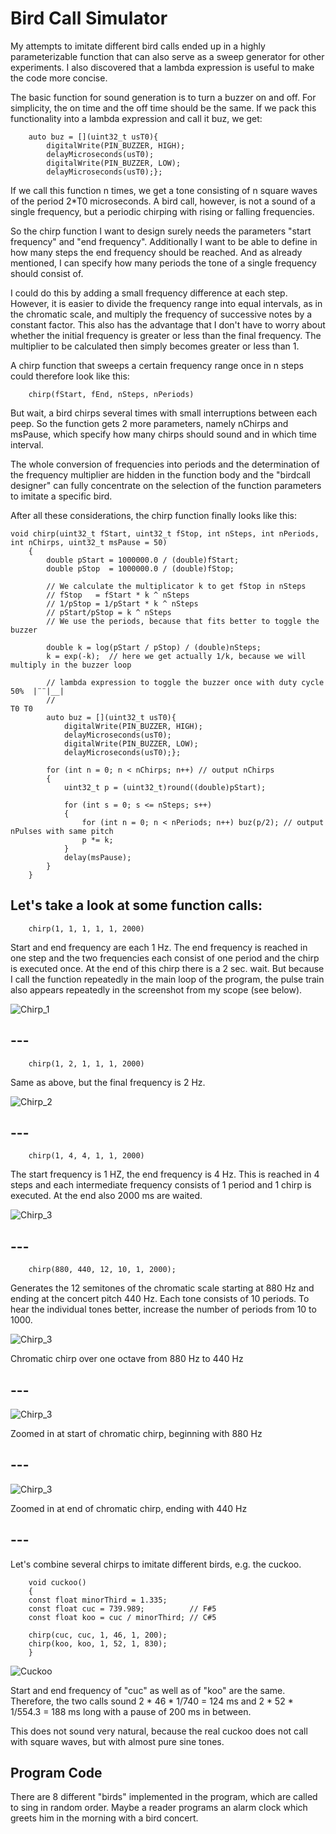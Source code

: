 # Bird Call Simulator
My attempts to imitate different bird calls ended up in a highly parameterizable function that can also serve as a sweep generator for other experiments. I also discovered that a lambda expression is useful to make the code more concise.

The basic function for sound generation is to turn a buzzer on and off. For simplicity, the on time and the off time should be the same. If we pack this functionality into a lambda expression and call it buz, we get:
```
    auto buz = [](uint32_t usT0){
        digitalWrite(PIN_BUZZER, HIGH);
        delayMicroseconds(usT0);
        digitalWrite(PIN_BUZZER, LOW);
        delayMicroseconds(usT0);};
```
If we call this function n times, we get a tone consisting of n square waves of the period 2*T0 microseconds.
A bird call, however, is not a sound of a single frequency, but a periodic chirping with rising or falling frequencies.

So the chirp function I want to design surely needs the parameters "start frequency" and "end frequency". Additionally I want to be able to define in how many steps the end frequency should be reached. And as already mentioned, I can specify how many periods the tone of a single frequency should consist of.

I could do this by adding a small frequency difference at each step. However, it is easier to divide the frequency range into equal intervals, as in the chromatic scale, and multiply the frequency of successive notes by a constant factor. This also has the advantage that I don't have to worry about whether the initial frequency is greater or less than the final frequency. The multiplier to be calculated then simply becomes greater or less than 1.

A chirp function that sweeps a certain frequency range once in n steps could therefore look like this:
```
    chirp(fStart, fEnd, nSteps, nPeriods)
```
But wait, a bird chirps several times with small interruptions between each peep. So the function gets 2 more parameters, namely nChirps and msPause, which specify how many chirps should sound and in which time interval.

The whole conversion of frequencies into periods and the determination of the frequency multiplier are hidden in the function body and the "birdcall designer" can fully concentrate on the selection of the function parameters to imitate a specific bird.

After all these considerations, the chirp function finally looks like this:
```
void chirp(uint32_t fStart, uint32_t fStop, int nSteps, int nPeriods, int nChirps, uint32_t msPause = 50)
    {
        double pStart = 1000000.0 / (double)fStart;
        double pStop  = 1000000.0 / (double)fStop;

        // We calculate the multiplicator k to get fStop in nSteps
        // fStop   = fStart * k ^ nSteps
        // 1/pStop = 1/pStart * k ^ nSteps
        // pStart/pStop = k ^ nSteps
        // We use the periods, because that fits better to toggle the buzzer 

        double k = log(pStart / pStop) / (double)nSteps;  
        k = exp(-k);  // here we get actually 1/k, because we will multiply in the buzzer loop

        // lambda expression to toggle the buzzer once with duty cycle 50%  |¨¨|__|
        //                                                                   T0 T0
        auto buz = [](uint32_t usT0){
            digitalWrite(PIN_BUZZER, HIGH);
            delayMicroseconds(usT0);
            digitalWrite(PIN_BUZZER, LOW);
            delayMicroseconds(usT0);};

        for (int n = 0; n < nChirps; n++) // output nChirps
        { 
            uint32_t p = (uint32_t)round((double)pStart);

            for (int s = 0; s <= nSteps; s++)
            {
                for (int n = 0; n < nPeriods; n++) buz(p/2); // output nPulses with same pitch
                p *= k;
            }
            delay(msPause);
        }  
    }
```

## Let's take a look at some function calls:
```
    chirp(1, 1, 1, 1, 1, 2000)
```

Start and end frequency are each 1 Hz. The end frequency is reached in one step and the two frequencies each consist of one period and the chirp is executed once. At the end of this chirp there is a 2 sec. wait. But because I call the function repeatedly in the main loop of the program, the pulse train also appears repeatedly in the screenshot from my scope (see below).

![Chirp_1](images/chirp111112000.png)
## ---

```
    chirp(1, 2, 1, 1, 1, 2000)
```
Same as above, but the final frequency is 2 Hz.

![Chirp_2](images/chirp121112000.png)
## ---

```
    chirp(1, 4, 4, 1, 1, 2000)
```
The start frequency is 1 HZ, the end frequency is 4 Hz. This is reached in 4 steps and each intermediate frequency consists of 1 period and 1 chirp is executed. At the end also 2000 ms are waited.

![Chirp_3](images/chirp144112000.png)
## ---

```
    chirp(880, 440, 12, 10, 1, 2000);
```
Generates the 12 semitones of the chromatic scale starting at 880 Hz and ending at the concert pitch 440 Hz. Each tone consists of 10 periods. To hear the individual tones better, increase the number of periods from 10 to 1000. 

![Chirp_3](images/chirp880440121011000_full.png) 

Chromatic chirp over one octave from 880 Hz to 440 Hz
## ---

![Chirp_3](images/chirp880440121011000_start.png)

Zoomed in at start of chromatic chirp, beginning with 880 Hz
## --- 

![Chirp_3](images/chirp880440121011000_end.png)

Zoomed in at end of chromatic chirp, ending with 440 Hz
## --- 

Let's combine several chirps to imitate different birds, e.g. the cuckoo.
```
    void cuckoo()
    {
    const float minorThird = 1.335;
    const float cuc = 739.989;          // F#5
    const float koo = cuc / minorThird; // C#5

    chirp(cuc, cuc, 1, 46, 1, 200);
    chirp(koo, koo, 1, 52, 1, 830);
    }
```
![Cuckoo](images/cuckoo.jpg)

Start and end frequency of "cuc" as well as of "koo" are the same. Therefore, the two calls sound 2 * 46 * 1/740 = 124 ms and 2 * 52 * 1/554.3 = 188 ms long with a pause of 200 ms in between.

This does not sound very natural, because the real cuckoo does not call with square waves, but with almost pure sine tones.

## Program Code
There are 8 different "birds" implemented in the program, which are called to sing in random order. Maybe a reader programs an alarm clock which greets him in the morning with a bird concert.
